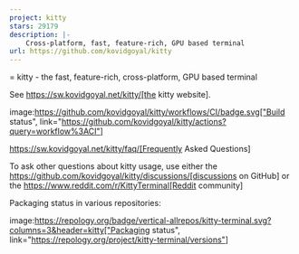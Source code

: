 ```yaml
---
project: kitty
stars: 29179
description: |-
    Cross-platform, fast, feature-rich, GPU based terminal
url: https://github.com/kovidgoyal/kitty
---
```


= kitty - the fast, feature-rich, cross-platform, GPU based terminal

See https://sw.kovidgoyal.net/kitty/[the kitty website].

image:https://github.com/kovidgoyal/kitty/workflows/CI/badge.svg["Build status", link="https://github.com/kovidgoyal/kitty/actions?query=workflow%3ACI"]

https://sw.kovidgoyal.net/kitty/faq/[Frequently Asked Questions]

To ask other questions about kitty usage, use either the https://github.com/kovidgoyal/kitty/discussions/[discussions on GitHub] or the
https://www.reddit.com/r/KittyTerminal[Reddit community]

Packaging status in various repositories:

image:https://repology.org/badge/vertical-allrepos/kitty-terminal.svg?columns=3&header=kitty["Packaging status", link="https://repology.org/project/kitty-terminal/versions"]

